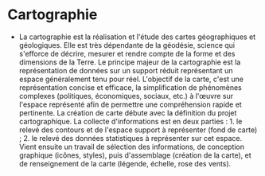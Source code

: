 # Cartographie

- La cartographie est la réalisation et l'étude des cartes géographiques et géologiques. Elle est très dépendante de la géodésie, science qui s'efforce de décrire, mesurer et rendre compte de la forme et des dimensions de la Terre. Le principe majeur de la cartographie est la représentation de données sur un support réduit représentant un espace généralement tenu pour réel. L'objectif de la carte, c'est une représentation concise et efficace, la simplification de phénomènes complexes (politiques, économiques, sociaux, etc.) à l'œuvre sur l'espace représenté afin de permettre une compréhension rapide et pertinente. La création de carte débute avec la définition du projet cartographique. La collecte d'informations est en deux parties : 1. le relevé des contours et de l'espace support à représenter (fond de carte) ; 2. le relevé des données statistiques à représenter sur cet espace. Vient ensuite un travail de sélection des informations, de conception graphique (icônes, styles), puis d'assemblage (création de la carte), et de renseignement de la carte (légende, échelle, rose des vents).
